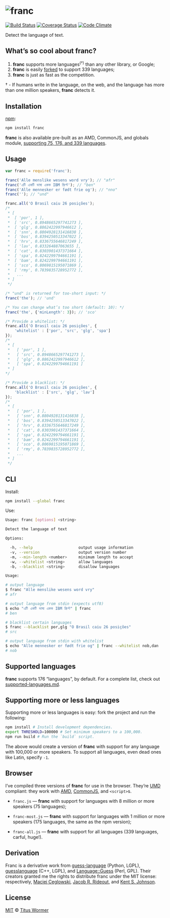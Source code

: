 # ![franc][logo]

[![Build Status][build-badge]][build-status]
[![Coverage Status][coverage-badge]][coverage-status]
[![Code Climate][climate-badge]][climate-status]

Detect the language of text.

## What’s so cool about franc?

1.  **franc** supports more languages<sup>(†)</sup> than any other
    library, or Google;
2.  **franc** is easily [forked][fork] to support 339 languages;
3.  **franc** is just as fast as the competition.

† - If humans write in the language, on the web, and the language has
more than one million speakers, **franc** detects it.

## Installation

[npm][]:

```sh
npm install franc
```

**franc** is also available pre-built as an AMD, CommonJS, and globals
module, [supporting 75, 176, and 339 languages][releases].

## Usage

```javascript
var franc = require('franc');

franc('Alle menslike wesens word vry'); // "afr"
franc('এটি একটি ভাষা একক IBM স্ক্রিপ্ট'); // "ben"
franc('Alle mennesker er født frie og'); // "nno"
franc(''); // "und"

franc.all('O Brasil caiu 26 posições');
/*
 * [
 *  [ 'por', 1 ],
 *  [ 'src', 0.8948665297741273 ],
 *  [ 'glg', 0.8862422997946612 ],
 *  [ 'snn', 0.8804928131416838 ],
 *  [ 'bos', 0.8394250513347022 ],
 *  [ 'hrv', 0.8336755646817249 ],
 *  [ 'lav', 0.833264887063655 ],
 *  [ 'cat', 0.8303901437371664 ],
 *  [ 'spa', 0.8242299794661191 ],
 *  [ 'bam', 0.8242299794661191 ],
 *  [ 'sco', 0.8069815195071869 ],
 *  [ 'rmy', 0.7839835728952772 ],
 *   ...
 * ]
 */

/* "und" is returned for too-short input: */
franc('the'); // 'und'

/* You can change what’s too short (default: 10): */
franc('the', {'minLength': 3}); // 'sco'

/* Provide a whitelist: */
franc.all('O Brasil caiu 26 posições', {
    'whitelist' : ['por', 'src', 'glg', 'spa']
});
/*
 * [
 *   [ 'por', 1 ],
 *   [ 'src', 0.8948665297741273 ],
 *   [ 'glg', 0.8862422997946612 ],
 *   [ 'spa', 0.8242299794661191 ]
 * ]
*/

/* Provide a blacklist: */
franc.all('O Brasil caiu 26 posições', {
    'blacklist' : ['src', 'glg', 'lav']
});
/*
 * [
 *   [ 'por', 1 ],
 *   [ 'snn', 0.8804928131416838 ],
 *   [ 'bos', 0.8394250513347022 ],
 *   [ 'hrv', 0.8336755646817249 ],
 *   [ 'cat', 0.8303901437371664 ],
 *   [ 'spa', 0.8242299794661191 ],
 *   [ 'bam', 0.8242299794661191 ],
 *   [ 'sco', 0.8069815195071869 ],
 *   [ 'rmy', 0.7839835728952772 ],
 *   ...
 * ]
 */
```

## CLI

Install:

```bash
npm install --global franc
```

Use:

```bash
Usage: franc [options] <string>

Detect the language of text

Options:

  -h, --help                    output usage information
  -v, --version                 output version number
  -m, --min-length <number>     minimum length to accept
  -w, --whitelist <string>      allow languages
  -b, --blacklist <string>      disallow languages

Usage:

# output language
$ franc "Alle menslike wesens word vry"
# afr

# output language from stdin (expects utf8)
$ echo "এটি একটি ভাষা একক IBM স্ক্রিপ্ট" | franc
# ben

# blacklist certain languages
$ franc --blacklist por,glg "O Brasil caiu 26 posições"
# src

# output language from stdin with whitelist
$ echo "Alle mennesker er født frie og" | franc --whitelist nob,dan
# nob
```

## Supported languages

**franc** supports 176 “languages”, by default.  For a complete list,
check out [supported-languages.md][support].

## Supporting more or less languages

Supporting more or less languages is easy: fork the project and run
the following:

```bash
npm install # Install development dependencies.
export THRESHOLD=100000 # Set minimum speakers to a 100,000.
npm run build # Run the `build` script.
```

The above would create a version of **franc** with support for any
language with 100,000 or more speakers.  To support all languages, even
dead ones like Latin, specify `-1`.

## Browser

I’ve compiled three versions of **franc** for use in the browser.
They’re [UMD][] compliant: they work with [AMD][], [CommonJS][], and
`<script>`s.

*   `franc.js` — **franc** with support for languages with 8 million or
    more speakers (75 languages);

*   `franc-most.js` — **franc** with support for languages with 1
    million or more speakers (175 languages, the same as the npm
    version);

*   `franc-all.js` — **franc** with support for all languages (339
    languages, carful, huge!).

## Derivation

Franc is a derivative work from [guess-language][] (Python, LGPL),
[guesslanguage][] (C++, LGPL), and [Language::Guess][language-guess]
(Perl, GPL).  Their creators granted me the rights to distribute franc
under the MIT license: respectively, [Maciej Ceglowski][grant-1],
[Jacob R. Rideout][grant-2], and [Kent S. Johnson][grant-3].

## License

[MIT][] © [Titus Wormer][home]

<!-- Definitions -->

[releases]: https://github.com/wooorm/franc/releases

[logo]: https://cdn.rawgit.com/wooorm/franc/a162cc0/logo.svg

[build-badge]: https://img.shields.io/travis/wooorm/franc.svg

[build-status]: https://travis-ci.org/wooorm/franc

[coverage-badge]: https://img.shields.io/codecov/c/github/wooorm/franc.svg

[coverage-status]: https://codecov.io/github/wooorm/franc

[climate-badge]: http://img.shields.io/codeclimate/github/wooorm/franc.svg

[climate-status]: https://codeclimate.com/github/wooorm/franc

[fork]: #supporting-more-or-less-languages

[npm]: https://docs.npmjs.com/cli/install

[support]: supported-languages.md

[umd]: http://ryanflorence.com/2013/es6-modules-and-browser-app-delivery/

[amd]: https://github.com/amdjs/amdjs-api/blob/master/AMD.md

[commonjs]: http://www.commonjs.org

[guess-language]: http://code.google.com/p/guess-language/

[guesslanguage]: http://websvn.kde.org/branches/work/sonnet-refactoring/common/nlp/guesslanguage.cpp?view=markup

[language-guess]: http://web.archive.org/web/20090228163219/http://languid.cantbedone.org/

[grant-1]: https://github.com/wooorm/franc/issues/6#issuecomment-59669191

[grant-2]: https://github.com/wooorm/franc/issues/6#issuecomment-60196819

[grant-3]: https://github.com/wooorm/franc/issues/6#issuecomment-59936827

[mit]: LICENSE

[home]: http://wooorm.com
